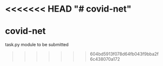 <<<<<<< HEAD
"# covid-net" 
=======
# covid-net

task.py module to be submitted 
>>>>>>> 604bd5913f078d64fb043f9bba2f6c438070a172
